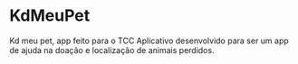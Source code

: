 # KdMeuPet
Kd meu pet, app feito para o TCC
Aplicativo desenvolvido para ser um app de ajuda na doação e localização de animais perdidos.
